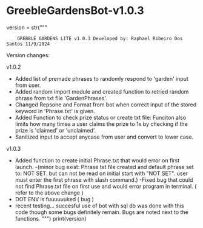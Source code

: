 # GreebleGardensBot-v1.0.3
version = str("""

        GREBBLE GARDENS LITE v1.0.3 Developed by: Raphael Ribeiro Dos Santos 11/9/2024

Version changes:

v1.0.2
* Added list of premade phrases to randomly respond to 'garden' input from user.
* Added random import module and created function to retried random phrase from txt file 'GardenPhrases'.
* Changed Repsone and Format from bot when correct input of the stored keyword in 'Phrase.txt' is given.
* Added Function to check prize status or create txt file: 
    Funciton also limits how many times a user claims the prize to 1x by checking if the prize is 'claimed' or 'unclaimed'.
* Sanitized input to accept anycase from user and convert to lower case.

v1.0.3
* Added function to create initial Phrase.txt that would error on first launch. 
    -(minor bug exist: Phrase txt file created and default phrase set to: NOT SET. but can not be read on initial start with "NOT SET". user must enter the first phrase with slash command.)
    -Fixed bug that could not find Phrase.txt file on first use and would error program in terminal. ( refer to the above change )
* DOT ENV is fuuuuuuked ( bug ) 
* recent testing...  succesful use of bot with sql db was done with this code though some bugs definitely remain. Bugs are noted next to the functions. 
""")
print(version)

